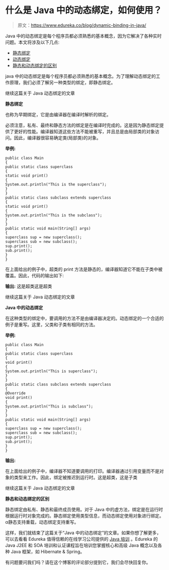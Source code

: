 # 什么是 Java 中的动态绑定，如何使用？

> 原文：<https://www.edureka.co/blog/dynamic-binding-in-java/>

Java 中的动态绑定是每个程序员都必须熟悉的基本概念，因为它解决了各种实时问题。本文将涉及以下几点:

*   [静态绑定](#StaticBinding)
*   [动态绑定](#DynamicBinding)
*   [静态和动态绑定的区别](#DifferencebetweenStaticandDynamicBinding)

java 中的动态绑定是每个程序员都必须熟悉的基本概念。为了理解动态绑定的工作原理，我们必须了解另一种类型的绑定，即静态绑定。

继续这篇关于 Java 动态绑定的文章

**静态绑定**

也称为早期绑定，它是由编译器在编译时解析的绑定。

必须注意，私有、最终和静态方法的绑定是在编译时完成的。这是因为静态绑定提供了更好的性能。编译器知道这些方法不能被重写，并且总是由局部类的对象访问。因此，编译器很容易确定类(局部类)的对象。

**举例:**

```
public class Main
{
public static class superclass
{
static void print()
{
System.out.println("This is the superclass");
}
}
public static class subclass extends superclass
{
static void print()
{
System.out.println("This is the subclass");
}
}
public static void main(String[] args)
{
superclass sup = new superclass();
superclass sub = new subclass();
sup.print();
sub.print();
}
}

```

在上面给出的例子中，超类的 print 方法是静态的，编译器知道它不能在子类中被覆盖。因此，代码的输出如下:

**输出:** 这是超类这是超类

继续这篇关于 Java 动态绑定的文章

**Java 中的动态绑定**

在这种类型的绑定中，要调用的方法不是由编译器决定的。动态绑定的一个合适的例子是重写。这里，父类和子类有相同的方法。

**举例:**

```
public class Main
{
public static class superclass
{
void print()
{
System.out.println("This is superclass");
}
}
public static class subclass extends superclass
{
@Override
void print()
{
System.out.println("This is subclass");
}
}
public static void main(String[] args)
{
superclass sup = new superclass();
superclass sub = new subclass();
sup.print();
sub.print();
}
}

```

**输出:**

在上面给出的例子中，编译器不知道要调用的打印。编译器通过引用变量而不是对象的类型来工作。因此，绑定被推迟到运行时。这是超类，这是子类

继续这篇关于 Java 动态绑定的文章

**静态和动态绑定的区别**

静态绑定由私有、静态和最终成员使用。对于 Java 中的虚方法，绑定是在运行时根据运行时对象完成的。静态绑定使用类型信息，而动态绑定使用对象进行绑定。 α静态支持重载，动态绑定支持重写。

这样，我们就结束了这篇关于“Java 中的动态绑定”的文章。如果你想了解更多，可以去看看 Edureka 值得信赖的在线学习公司提供的  [Java 培训](https://www.edureka.co/java-j2ee-soa-training) 。Edureka 的 Java J2EE 和 SOA 培训和认证课程旨在培训您掌握核心和高级 Java 概念以及各种 Java 框架，如 Hibernate & Spring。

有问题要问我们吗？请在这个博客的评论部分提到它，我们会尽快回复你。